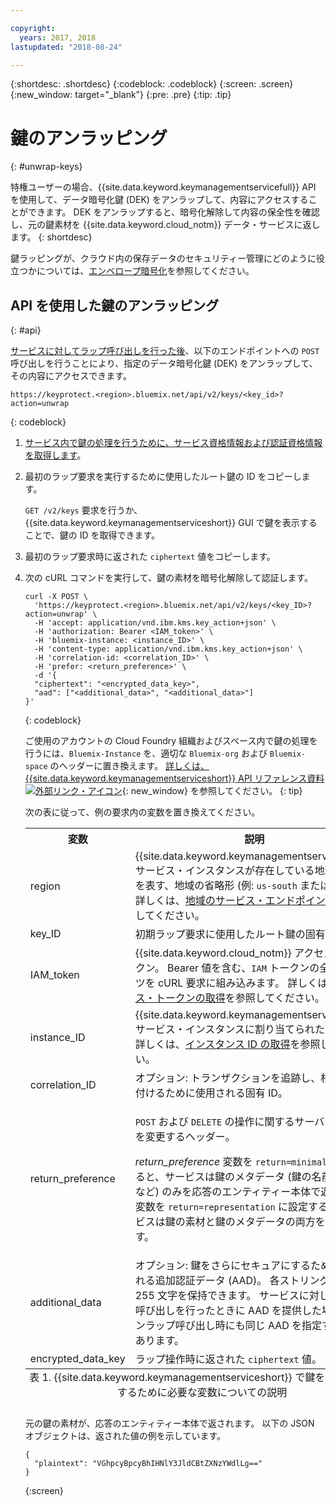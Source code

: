 ```yaml
---

copyright:
  years: 2017, 2018
lastupdated: "2018-08-24"

---
```


{:shortdesc: .shortdesc}
{:codeblock: .codeblock}
{:screen: .screen}
{:new_window: target="_blank"}
{:pre: .pre}
{:tip: .tip}

# 鍵のアンラッピング
{: #unwrap-keys}

特権ユーザーの場合、{{site.data.keyword.keymanagementservicefull}} API を使用して、データ暗号化鍵 (DEK) をアンラップして、内容にアクセスすることができます。 DEK をアンラップすると、暗号化解除して内容の保全性を確認し、元の鍵素材を {{site.data.keyword.cloud_notm}} データ・サービスに返します。
{: shortdesc}

鍵ラッピングが、クラウド内の保存データのセキュリティー管理にどのように役立つかについては、[エンベロープ暗号化](/docs/services/key-protect/concepts/envelope-encryption.html)を参照してください。

## API を使用した鍵のアンラッピング
{: #api}

[サービスに対してラップ呼び出しを行った後](/docs/services/key-protect/wrap-keys.html)、以下のエンドポイントへの `POST` 呼び出しを行うことにより、指定のデータ暗号化鍵 (DEK) をアンラップして、その内容にアクセスできます。

```
https://keyprotect.<region>.bluemix.net/api/v2/keys/<key_id>?action=unwrap
```
{: codeblock}

1. [サービス内で鍵の処理を行うために、サービス資格情報および認証資格情報を取得します](/docs/services/key-protect/access-api.html)。

2. 最初のラップ要求を実行するために使用したルート鍵の ID をコピーします。

    `GET /v2/keys` 要求を行うか、{{site.data.keyword.keymanagementserviceshort}} GUI で鍵を表示することで、鍵の ID を取得できます。

3. 最初のラップ要求時に返された `ciphertext` 値をコピーします。

4. 次の cURL コマンドを実行して、鍵の素材を暗号化解除して認証します。

    ```cURL
    curl -X POST \
      'https://keyprotect.<region>.bluemix.net/api/v2/keys/<key_ID>?action=unwrap' \
      -H 'accept: application/vnd.ibm.kms.key_action+json' \
      -H 'authorization: Bearer <IAM_token>' \
      -H 'bluemix-instance: <instance_ID>' \
      -H 'content-type: application/vnd.ibm.kms.key_action+json' \
      -H 'correlation-id: <correlation_ID>' \
      -H 'prefer: <return_preference>' \
      -d '{
      "ciphertext": "<encrypted_data_key>",
      "aad": ["<additional_data>", "<additional_data>"]
    }'
    ```
    {: codeblock}

    ご使用のアカウントの Cloud Foundry 組織およびスペース内で鍵の処理を行うには、`Bluemix-Instance` を、適切な `Bluemix-org` および `Bluemix-space` のヘッダーに置き換えます。 [詳しくは、{{site.data.keyword.keymanagementserviceshort}} API リファレンス資料 ![外部リンク・アイコン](../../icons/launch-glyph.svg "外部リンク・アイコン")](https://console.bluemix.net/apidocs/kms){: new_window} を参照してください。
    {: tip}

    次の表に従って、例の要求内の変数を置き換えてください。
    <table>
      <tr>
        <th>変数</th>
        <th>説明</th>
      </tr>
      <tr>
        <td><varname>region</varname></td>
        <td>{{site.data.keyword.keymanagementserviceshort}} サービス・インスタンスが存在している地理的領域を表す、地域の省略形 (例: <code>us-south</code> または <code>eu-gb</code>)。 詳しくは、<a href="/docs/services/key-protect/regions.html#endpoints">地域のサービス・エンドポイント</a>を参照してください。</td>
      </tr>
      <tr>
        <td><varname>key_ID</varname></td>
        <td>初期ラップ要求に使用したルート鍵の固有 ID。</td>
      </tr>
      <tr>
        <td><varname>IAM_token</varname></td>
        <td>{{site.data.keyword.cloud_notm}} アクセス・トークン。 Bearer 値を含む、<code>IAM</code> トークンの全コンテンツを cURL 要求に組み込みます。 詳しくは、<a href="/docs/services/key-protect/access-api.html#retrieve-token">アクセス・トークンの取得</a>を参照してください。</td>
      </tr>
      <tr>
        <td><varname>instance_ID</varname></td>
        <td>{{site.data.keyword.keymanagementserviceshort}} サービス・インスタンスに割り当てられた固有 ID。 詳しくは、<a href="/docs/services/key-protect/access-api.html#retrieve-instance-ID">インスタンス ID の取得</a>を参照してください。</td>
      </tr>
      <tr>
        <td><varname>correlation_ID</varname></td>
        <td>オプション: トランザクションを追跡し、相互に関連付けるために使用される固有 ID。</td>
      </tr>
      <tr>
        <td><varname>return_preference</varname></td>
        <td><p><code>POST</code> および <code>DELETE</code> の操作に関するサーバーの動作を変更するヘッダー。</p><p><em>return_preference</em> 変数を <code>return=minimal</code> に設定すると、サービスは鍵のメタデータ (鍵の名前や ID 値など) のみを応答のエンティティー本体で返します。 変数を <code>return=representation</code> に設定すると、サービスは鍵の素材と鍵のメタデータの両方を返します。</p></td>
      </tr>
      <tr>
        <td><varname>additional_data</varname></td>
        <td>オプション: 鍵をさらにセキュアにするために使用される追加認証データ (AAD)。 各ストリングは、最大 255 文字を保持できます。 サービスに対してラップ呼び出しを行ったときに AAD を提供した場合は、アンラップ呼び出し時にも同じ AAD を指定する必要があります。</td>
      </tr>
      <tr>
        <td><varname>encrypted_data_key</varname></td>
        <td>ラップ操作時に返された <code>ciphertext</code> 値。</td>
      </tr>
      <caption style="caption-side:bottom;">表 1. {{site.data.keyword.keymanagementserviceshort}} で鍵をアンラップするために必要な変数についての説明</caption>
    </table>

    元の鍵の素材が、応答のエンティティー本体で返されます。 以下の JSON オブジェクトは、返された値の例を示しています。

    ```
    {
      "plaintext": "VGhpcyBpcyBhIHNlY3JldCBtZXNzYWdlLg=="
    }
    ```
    {:screen}
